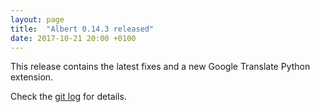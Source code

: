 ```yaml
---
layout: page
title:  "Albert 0.14.3 released"
date: 2017-10-21 20:00 +0100
---
```


This release contains the latest fixes and a new Google Translate Python extension.

Check the [git log](https://github.com/albertlauncher/albert/commits/v0.14.3) for details.

